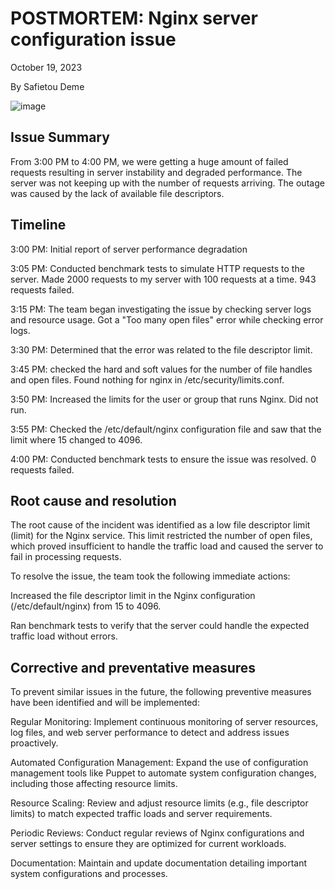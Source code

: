 
# POSTMORTEM: Nginx server configuration issue

October 19, 2023

By Safietou Deme



![image](https://github.com/SafieDeme9/alx-system_engineering-devops/assets/62291831/c754d95d-f42d-4a84-adca-94df8a504957)



## Issue Summary

From 3:00 PM to 4:00 PM, we were getting a huge amount of failed requests resulting in server instability and degraded performance. The server was not keeping up with the number of requests arriving. The outage was caused by the lack of available file descriptors.

## Timeline 

3:00 PM: Initial report of server performance degradation

3:05 PM: Conducted benchmark tests to simulate HTTP requests to the server. Made 2000 requests to my server with 100 requests at a time. 943 requests failed.

3:15 PM: The team began investigating the issue by checking server logs and resource usage. Got a "Too many open files" error while checking error logs.

3:30 PM: Determined that the error was related to the file descriptor limit.

3:45 PM: checked the hard and soft values for the number of file handles and open files. Found nothing for nginx in /etc/security/limits.conf.

3:50 PM: Increased the limits for the user or group that runs Nginx. Did not run.

3:55 PM: Checked the /etc/default/nginx configuration file and saw that the limit where 15 changed to 4096.

4:00 PM: Conducted benchmark tests to ensure the issue was resolved. 0 requests failed.

## Root cause and resolution

The root cause of the incident was identified as a low file descriptor limit (limit) for the Nginx service. This limit restricted the number of open files, which proved insufficient to handle the traffic load and caused the server to fail in processing requests.

To resolve the issue, the team took the following immediate actions:

Increased the file descriptor limit in the Nginx configuration (/etc/default/nginx) from 15 to 4096.

Ran benchmark tests to verify that the server could handle the expected traffic load without errors.

## Corrective and preventative measures
To prevent similar issues in the future, the following preventive measures have been identified and will be implemented:

Regular Monitoring: Implement continuous monitoring of server resources, log files, and web server performance to detect and address issues proactively.

Automated Configuration Management: Expand the use of configuration management tools like Puppet to automate system configuration changes, including those affecting resource limits.

Resource Scaling: Review and adjust resource limits (e.g., file descriptor limits) to match expected traffic loads and server requirements.

Periodic Reviews: Conduct regular reviews of Nginx configurations and server settings to ensure they are optimized for current workloads.

Documentation: Maintain and update documentation detailing important system configurations and processes.
